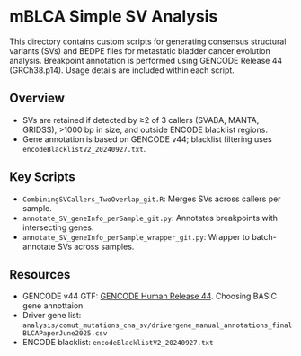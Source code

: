 # mBLCA Simple SV Analysis

This directory contains custom scripts for generating consensus structural variants (SVs) and BEDPE files for metastatic bladder cancer evolution analysis. Breakpoint annotation is performed using GENCODE Release 44 (GRCh38.p14). Usage details are included within each script.

## Overview

- SVs are retained if detected by ≥2 of 3 callers (SVABA, MANTA, GRIDSS), >1000 bp in size, and outside ENCODE blacklist regions.
- Gene annotation is based on GENCODE v44; blacklist filtering uses `encodeBlacklistV2_20240927.txt`.

## Key Scripts

- `CombiningSVCallers_TwoOverlap_git.R`: Merges SVs across callers per sample.
- `annotate_SV_geneInfo_perSample_git.py`: Annotates breakpoints with intersecting genes.
- `annotate_SV_geneInfo_perSample_wrapper_git.py`: Wrapper to batch-annotate SVs across samples.

## Resources

- GENCODE v44 GTF: [GENCODE Human Release 44](https://www.gencodegenes.org/human/release_44.html). Choosing BASIC gene annottaion
- Driver gene list: `analysis/comut_mutations_cna_sv/drivergene_manual_annotations_finalBLCAPaperJune2025.csv`
- ENCODE blacklist: `encodeBlacklistV2_20240927.txt`
